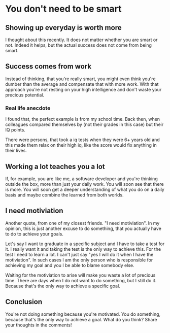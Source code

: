 # You don't need to be smart
## Showing up everyday is worth more
I thought about this recently. It does not matter whether you are smart or not. Indeed it helps, but the actual success does not come from being smart.

## Success comes from work
Instead of thinking, that you're really smart, you might even think you're dumber than the average and compensate that with more work.
With that approach you're not resting on your high intelligence and don't waste your precious potential.

### Real life anecdote
I found that, the perfect example is from my school time. Back then, when colleagues compared themselves by (not their grades in this case) but their IQ points.

There were persons, that took a iq tests when they were 6+ years old and this made them relax on their high iq, like the score would fix anything in their lives.

## Working a lot teaches you a lot
If, for example, you are like me, a software developer and you're thinking outside the box, more than just your daily work.
You will soon see that there is more. You will soon get a deeper understanding of what you do on a daily basis and maybe combine the learned from both worlds.

## I need motiviation
Another quote, from one of my closest friends. "I need motiviation".
In my opinion, this is just another excuse to do something, that you actually have to do to achieve your goals.

Let's say I want to graduate in a specific subject and I have to take a test for it.
I really want it and taking the test is the only way to achieve this. For the test I need to learn a lot.
I can't just say "yes I will do it when I have the motiviation".
In such cases I am the only person who is responsible for achieving my goal and you I be able to blame somebody else.

Waiting for the motiviation to arise will make you waste a lot of precious time. There are days when I do not want to do something, but I still do it. Because that's the only way to achieve a specific goal.

## Conclusion
You're not doing something because you're motivated. You do something, because that's the only way to achieve a goal.
What do you think? Share your thoughts in the comments!